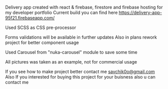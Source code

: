 Delivery app created with react & firebase, firestore and firebase hosting for my developer portfolio
Current build you can find here https://delivery-app-95f21.firebaseapp.com/

Used SCSS as CSS pre-processor

Forms validations will be available in further updates 
Also in plans rework project for better component usage

Used Carousel from "nuka-carousel" module to save some time

All pictures was taken as an example, not for commercial usage

If you see how to make project better contact me savchik0o@gmail.com
Also If you interested for buying this project for your buisness also u can contact me
